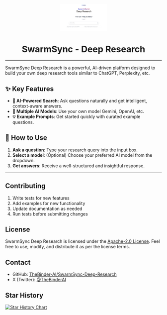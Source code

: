 <div align="center">
  <img src="/public/logo.png" alt="SwarmSync Logo" width="150"/>
</div>

<h1 align="center">SwarmSync - Deep Research</h1>

---

SwarmSync Deep Research is a powerful, AI-driven platform designed to build your own deep research tools similar to ChatGPT, Perplexity, etc.

## ✨ Key Features

- **🤖 AI-Powered Search**: Ask questions naturally and get intelligent, context-aware answers.
- **🧠 Multiple AI Models**: Use your own model Gemini, OpenAI, etc.
- **💡 Example Prompts**: Get started quickly with curated example questions.

## 🚀 How to Use

1.  **Ask a question**: Type your research query into the input box.
2.  **Select a model**: (Optional) Choose your preferred AI model from the dropdown.
3.  **Get answers**: Receive a well-structured and insightful response.

---

## Contributing

1. Write tests for new features
2. Add examples for new functionality
3. Update documentation as needed
4. Run tests before submitting changes

## License

SwarmSync Deep Research is licensed under the [Apache-2.0 License](LICENSE). Feel free to use, modify, and distribute it as per the license terms.

## Contact

- GitHub: [TheBinder-AI/SwarmSync-Deep-Research](https://github.com/TheBinder-AI/SwarmSync-Deep-Research)
- X (Twitter): [@TheBinderAI](https://x.com/TheBinderAI)


## Star History

[![Star History Chart](https://api.star-history.com/svg?repos=TheBinder-AI/SwarmSync-Deep-Research&type=Date)](https://star-history.com/#TheBinder-AI/SwarmSync-Deep-Research&Date)